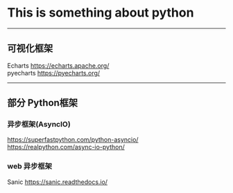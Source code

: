 # This is something about python  
---
## 可视化框架
Echarts https://echarts.apache.org/  
pyecharts https://pyecharts.org/  

---
## 部分 Python框架
### 异步框架(AsyncIO) 
https://superfastpython.com/python-asyncio/  
https://realpython.com/async-io-python/  

### web 异步框架
Sanic https://sanic.readthedocs.io/  


